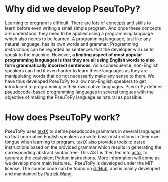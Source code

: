 # Why did we develop PseuToPy?

Learning to program is difficult. There are lots of concepts and skills to learn before even writing a small simple program. And once these concepts are understood, they need to be applied using a programming language which also needs to be learned.
A programming language, just like any natural language, has its own words and grammar. Programming _instructions_ can be regarded as sentences that the developer will use to speak to the machine. However, **a limiting aspect of most popular programming languages is that they are all using English words to also form grammatically incorrect sentences**. As a consequence, non-English speakers can find it even harder to learn these languages as they are manipulating words that do not necessarily make any sense to them.
We have thus developed PseuToPy to allow non-English speakers to get introduced to programming in their own native languages. PseuToPy defines pseudocode-based programming languages in several tongues with the objective of making the PseuToPy language as natural as possible.

# How does PseuToPy work?

PseuToPy uses <a href='http://textx.github.io/textX/' target='_blank'>textX</a> to define pseudocode grammars in several languages so that non-native English speakers an write basic instructions in their own tongue when learning to program. textX also provides tools to parse instructions based on the provided grammar which results in generating the corresponding abstract syntax tree. This AST is then fed into <a href='https://astor.readthedocs.io/en/latest/' target='_blank'>astor</a> to generate the equivalent Python instructions.
More information will come as we develop more main features...
PseuToPy is developed under the MIT license. The source code can be found on <a href='https://github.com/PseuToPy/PseuToPy-api' target='_blank'>GitHub</a>, and is mainly developed and maintained by <a href='https://patrickwang.fr/' target='_blank'>Patrick Wang</a>.

